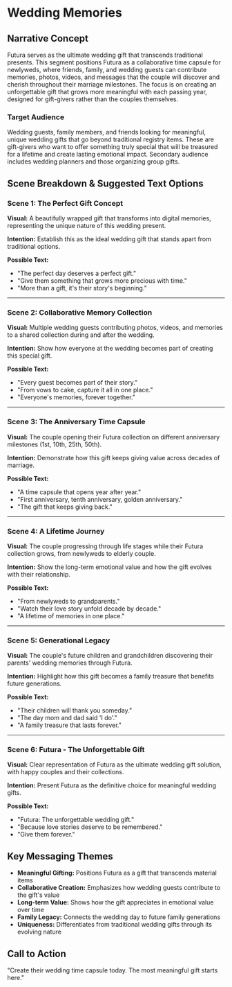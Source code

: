 # Wedding Memories

## Narrative Concept

Futura serves as the ultimate wedding gift that transcends traditional presents. This segment positions Futura as a collaborative time capsule for newlyweds, where friends, family, and wedding guests can contribute memories, photos, videos, and messages that the couple will discover and cherish throughout their marriage milestones. The focus is on creating an unforgettable gift that grows more meaningful with each passing year, designed for gift-givers rather than the couples themselves.

### Target Audience

Wedding guests, family members, and friends looking for meaningful, unique wedding gifts that go beyond traditional registry items. These are gift-givers who want to offer something truly special that will be treasured for a lifetime and create lasting emotional impact. Secondary audience includes wedding planners and those organizing group gifts.

## Scene Breakdown & Suggested Text Options

### Scene 1: The Perfect Gift Concept

**Visual:** A beautifully wrapped gift that transforms into digital memories, representing the unique nature of this wedding present.

**Intention:** Establish this as the ideal wedding gift that stands apart from traditional options.

**Possible Text:**
- "The perfect day deserves a perfect gift."
- "Give them something that grows more precious with time."
- "More than a gift, it's their story's beginning."

---

### Scene 2: Collaborative Memory Collection

**Visual:** Multiple wedding guests contributing photos, videos, and memories to a shared collection during and after the wedding.

**Intention:** Show how everyone at the wedding becomes part of creating this special gift.

**Possible Text:**
- "Every guest becomes part of their story."
- "From vows to cake, capture it all in one place."
- "Everyone's memories, forever together."

---

### Scene 3: The Anniversary Time Capsule

**Visual:** The couple opening their Futura collection on different anniversary milestones (1st, 10th, 25th, 50th).

**Intention:** Demonstrate how this gift keeps giving value across decades of marriage.

**Possible Text:**
- "A time capsule that opens year after year."
- "First anniversary, tenth anniversary, golden anniversary."
- "The gift that keeps giving back."

---

### Scene 4: A Lifetime Journey

**Visual:** The couple progressing through life stages while their Futura collection grows, from newlyweds to elderly couple.

**Intention:** Show the long-term emotional value and how the gift evolves with their relationship.

**Possible Text:**
- "From newlyweds to grandparents."
- "Watch their love story unfold decade by decade."
- "A lifetime of memories in one place."

---

### Scene 5: Generational Legacy

**Visual:** The couple's future children and grandchildren discovering their parents' wedding memories through Futura.

**Intention:** Highlight how this gift becomes a family treasure that benefits future generations.

**Possible Text:**
- "Their children will thank you someday."
- "The day mom and dad said 'I do'."
- "A family treasure that lasts forever."

---

### Scene 6: Futura - The Unforgettable Gift

**Visual:** Clear representation of Futura as the ultimate wedding gift solution, with happy couples and their collections.

**Intention:** Present Futura as the definitive choice for meaningful wedding gifts.

**Possible Text:**
- "Futura: The unforgettable wedding gift."
- "Because love stories deserve to be remembered."
- "Give them forever."

## Key Messaging Themes

- **Meaningful Gifting:** Positions Futura as a gift that transcends material items
- **Collaborative Creation:** Emphasizes how wedding guests contribute to the gift's value
- **Long-term Value:** Shows how the gift appreciates in emotional value over time
- **Family Legacy:** Connects the wedding day to future family generations
- **Uniqueness:** Differentiates from traditional wedding gifts through its evolving nature

## Call to Action

"Create their wedding time capsule today. The most meaningful gift starts here."